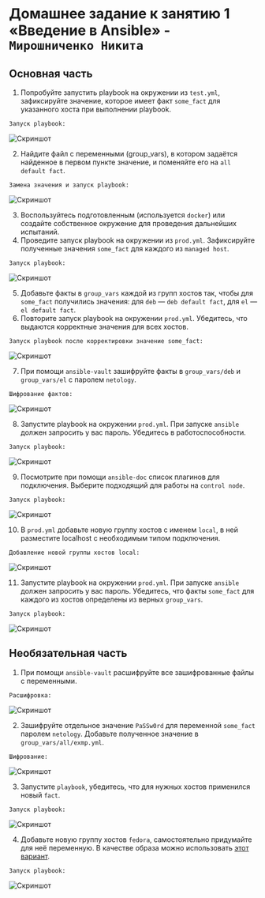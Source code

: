 # Домашнее задание к занятию 1 «Введение в Ansible» - `Мирошниченко Никита`

## Основная часть

1. Попробуйте запустить playbook на окружении из `test.yml`, зафиксируйте значение, которое имеет факт `some_fact` для указанного хоста при выполнении playbook.

`Запуск playbook: `

![Скриншот](https://github.com/Tourker/Git_HW/blob/main/HW_Ansible/img/01/z1_1.jpg)

2. Найдите файл с переменными (group_vars), в котором задаётся найденное в первом пункте значение, и поменяйте его на `all default fact`.

`Замена значения и запуск playbook: `

![Скриншот](https://github.com/Tourker/Git_HW/blob/main/HW_Ansible/img/01/z1_2.jpg)

3. Воспользуйтесь подготовленным (используется `docker`) или создайте собственное окружение для проведения дальнейших испытаний.
4. Проведите запуск playbook на окружении из `prod.yml`. Зафиксируйте полученные значения `some_fact` для каждого из `managed host`.

`Запуск playbook: `

![Скриншот](https://github.com/Tourker/Git_HW/blob/main/HW_Ansible/img/01/z1_3_4.jpg)

5. Добавьте факты в `group_vars` каждой из групп хостов так, чтобы для `some_fact` получились значения: для `deb` — `deb default fact`, для `el` — `el default fact`.
6.  Повторите запуск playbook на окружении `prod.yml`. Убедитесь, что выдаются корректные значения для всех хостов.

`Запуск playbook после корректировки значение some_fact: `

![Скриншот](https://github.com/Tourker/Git_HW/blob/main/HW_Ansible/img/01/z1_6.jpg)

7. При помощи `ansible-vault` зашифруйте факты в `group_vars/deb` и `group_vars/el` с паролем `netology`.

`Шифрование фактов: `

![Скриншот](https://github.com/Tourker/Git_HW/blob/main/HW_Ansible/img/01/z1_7.jpg)

8. Запустите playbook на окружении `prod.yml`. При запуске `ansible` должен запросить у вас пароль. Убедитесь в работоспособности.

`Запуск playbook: `

![Скриншот](https://github.com/Tourker/Git_HW/blob/main/HW_Ansible/img/01/z1_8.jpg)

9. Посмотрите при помощи `ansible-doc` список плагинов для подключения. Выберите подходящий для работы на `control node`.

`Запуск playbook: `

![Скриншот](https://github.com/Tourker/Git_HW/blob/main/HW_Ansible/img/01/z1_9.jpg)

10. В `prod.yml` добавьте новую группу хостов с именем  `local`, в ней разместите localhost с необходимым типом подключения.

`Добавление новой группы хостов local: `

![Скриншот](https://github.com/Tourker/Git_HW/blob/main/HW_Ansible/img/01/z1_10.jpg)

11. Запустите playbook на окружении `prod.yml`. При запуске `ansible` должен запросить у вас пароль. Убедитесь, что факты `some_fact` для каждого из хостов определены из верных `group_vars`.

`Запуск playbook: `

![Скриншот](https://github.com/Tourker/Git_HW/blob/main/HW_Ansible/img/01/z1_11.jpg)


## Необязательная часть

1. При помощи `ansible-vault` расшифруйте все зашифрованные файлы с переменными.

`Расшифровка: `

![Скриншот](https://github.com/Tourker/Git_HW/blob/main/HW_Ansible/img/01/z2_decrypt.jpg)

2. Зашифруйте отдельное значение `PaSSw0rd` для переменной `some_fact` паролем `netology`. Добавьте полученное значение в `group_vars/all/exmp.yml`.

`Шифрование: `

![Скриншот](https://github.com/Tourker/Git_HW/blob/main/HW_Ansible/img/01/z2_encrypt_password.jpg)

3. Запустите `playbook`, убедитесь, что для нужных хостов применился новый `fact`.

`Запуск playbook: `

![Скриншот](https://github.com/Tourker/Git_HW/blob/main/HW_Ansible/img/01/z2_result.jpg)

4. Добавьте новую группу хостов `fedora`, самостоятельно придумайте для неё переменную. В качестве образа можно использовать [этот вариант](https://hub.docker.com/r/pycontribs/fedora).

`Запуск playbook: `

![Скриншот](https://github.com/Tourker/Git_HW/blob/main/HW_Ansible/img/01/z2_playbook.jpg)

